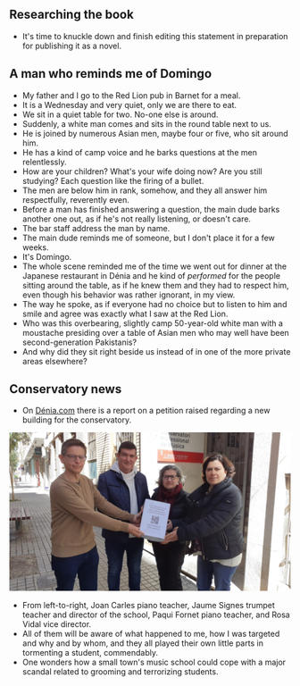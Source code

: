 ## Researching the book

- It's time to knuckle down and finish editing this statement in preparation for publishing it as a novel.

## A man who reminds me of Domingo

- My father and I go to the Red Lion pub in Barnet for a meal.
- It is a Wednesday and very quiet, only we are there to eat.
- We sit in a quiet table for two. No-one else is around.
- Suddenly, a white man comes and sits in the round table next to us.
- He is joined by numerous Asian men, maybe four or five, who sit around him.
- He has a kind of camp voice and he barks questions at the men relentlessly.
- How are your children? What's your wife doing now? Are you still studying? Each question like the firing of a bullet.
- The men are below him in rank, somehow, and they all answer him respectfully, reverently even.
- Before a man has finished answering a question, the main dude barks another one out, as if he's not really listening, or doesn't care.
- The bar staff address the man by name.
- The main dude reminds me of someone, but I don't place it for a few weeks.
- It's Domingo.
- The whole scene reminded me of the time we went out for dinner at the Japanese restaurant in Dénia and he kind of *performed* for the people sitting around the table, as if he knew them and they had to respect him, even though his behavior was rather ignorant, in my view.
- The way he spoke, as if everyone had no choice but to listen to him and smile and agree was exactly what I saw at the Red Lion.
- Who was this overbearing, slightly camp 50-year-old white man with a moustache presiding over a table of Asian men who may well have been second-generation Pakistanis?
- And why did they sit right beside us instead of in one of the more private areas elsewhere?

## Conservatory news

- On [Dénia.com](https://www.denia.com/wp-content/uploads/2025/03/firmas-recogidas-para-un-nuevo-conservatorio-de-musica-en-denia-scaled.jpg) there is a report on a petition raised regarding a new building for the conservatory.

![Conservatory petition](../../content/images/conservatory-teachers.jpg)

- From left-to-right, Joan Carles piano teacher, Jaume Signes trumpet teacher and director of the school, Paqui Fornet piano teacher, and Rosa Vidal vice director.
- All of them will be aware of what happened to me, how I was targeted and why and by whom, and they all played their own little parts in tormenting a student, commendably.
- One wonders how a small town's music school could cope with a major scandal related to grooming and terrorizing students.

